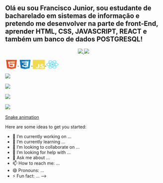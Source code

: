 ## Olá eu sou Francisco Junior, sou estudante de bacharelado em sistemas de informação e pretendo me desenvolver na parte de front-End, aprender HTML, CSS, JAVASCRIPT, REACT e também um banco de dados POSTGRESQL!

<div align="center">
  <a href="https://github.com/FranciscoJunioro07">
  <img height="180em" src="https://github-readme-stats.vercel.app/api?username=FranciscoJunioro07&show_icons=true&theme=dracula&include_all_commits=true&count_private=true"/>
  <img height="180em" src="https://github-readme-stats.vercel.app/api/top-langs/?username=FranciscoJunioro07&layout=compact&langs_count=7&theme=dracula"/>
</div>
<div style="display: inline_block"><br>


  <img align="center" alt="junior-HTML" height="30" width="40" src="https://raw.githubusercontent.com/devicons/devicon/master/icons/html5/html5-original.svg">

  <img align="center" alt="junior-CSS" height="30" width="40" src="https://raw.githubusercontent.com/devicons/devicon/master/icons/css3/css3-original.svg">
  
  <img align="center" alt="junior-Js" height="30" width="40" src="https://raw.githubusercontent.com/devicons/devicon/master/icons/javascript/javascript-plain.svg">

  <img align="center" alt="junior-React" height="30" width="40" src="https://raw.githubusercontent.com/devicons/devicon/master/icons/react/react-original.svg">
 
<div> 
  

  <a href="https://www.instagram.com/junior_assis07/" target="_blank"><img src="https://img.shields.io/badge/-Instagram-%23E4405F?style=for-the-badge&logo=instagram&logoColor=white" target="_blank"></a>

  <a href="https://twitter.com/francis61235731?t=Z-ol6niKhzocwSzpdydz0A&s=09" target="_blank"><img src="https://img.shields.io/badge/Twitch-9146FF?style=for-the-badge&logo=twitch&logoColor=white" target="_blank"></a>

  <a href = "mailto:franciscoamj1001@gmail.com@gmail.com"><img src="https://img.shields.io/badge/-Gmail-%23333?style=for-the-badge&logo=gmail&logoColor=white" target="_blank"></a>

  <a href="https://www.linkedin.com/in/francisco-junior-348a14209/" target="_blank"><img src="https://img.shields.io/badge/-LinkedIn-%230077B5?style=for-the-badge&logo=linkedin&logoColor=white" target="_blank"></a> 
 
  [Snake animation](https://github.com/FranciscoJunioro07/FranciscoJunioro07/blob/output/github-contribution-grid-snake.svg)
 
</div>
Here are some ideas to get you started:

- 🔭 I’m currently working on ...
- 🌱 I’m currently learning ...
- 👯 I’m looking to collaborate on ...
- 🤔 I’m looking for help with ...
- 💬 Ask me about ...
- 📫 How to reach me: ...
- 😄 Pronouns: ...
- ⚡ Fun fact: ...
-->
